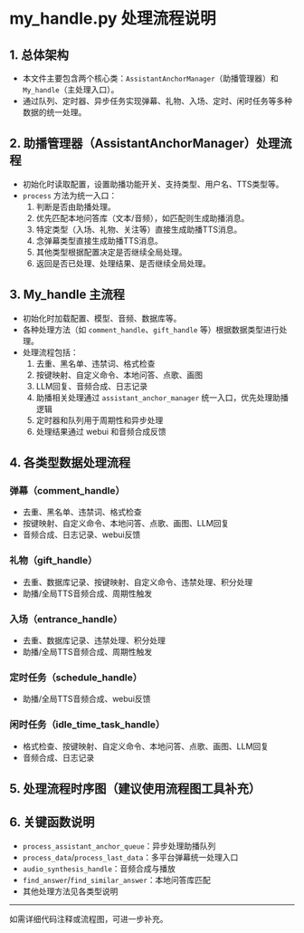# my_handle.py 处理流程说明

## 1. 总体架构

- 本文件主要包含两个核心类：`AssistantAnchorManager`（助播管理器）和 `My_handle`（主处理入口）。
- 通过队列、定时器、异步任务实现弹幕、礼物、入场、定时、闲时任务等多种数据的统一处理。

## 2. 助播管理器（AssistantAnchorManager）处理流程

- 初始化时读取配置，设置助播功能开关、支持类型、用户名、TTS类型等。
- `process` 方法为统一入口：
  1. 判断是否由助播处理。
  2. 优先匹配本地问答库（文本/音频），如匹配则生成助播消息。
  3. 特定类型（入场、礼物、关注等）直接生成助播TTS消息。
  4. 念弹幕类型直接生成助播TTS消息。
  5. 其他类型根据配置决定是否继续全局处理。
  6. 返回是否已处理、处理结果、是否继续全局处理。

## 3. My_handle 主流程

- 初始化时加载配置、模型、音频、数据库等。
- 各种处理方法（如 `comment_handle`、`gift_handle` 等）根据数据类型进行处理。
- 处理流程包括：
  1. 去重、黑名单、违禁词、格式检查
  2. 按键映射、自定义命令、本地问答、点歌、画图
  3. LLM回复、音频合成、日志记录
  4. 助播相关处理通过 `assistant_anchor_manager` 统一入口，优先处理助播逻辑
  5. 定时器和队列用于周期性和异步处理
  6. 处理结果通过 webui 和音频合成反馈

## 4. 各类型数据处理流程

### 弹幕（comment_handle）
- 去重、黑名单、违禁词、格式检查
- 按键映射、自定义命令、本地问答、点歌、画图、LLM回复
- 音频合成、日志记录、webui反馈

### 礼物（gift_handle）
- 去重、数据库记录、按键映射、自定义命令、违禁处理、积分处理
- 助播/全局TTS音频合成、周期性触发

### 入场（entrance_handle）
- 去重、数据库记录、违禁处理、积分处理
- 助播/全局TTS音频合成、周期性触发

### 定时任务（schedule_handle）
- 助播/全局TTS音频合成、webui反馈

### 闲时任务（idle_time_task_handle）
- 格式检查、按键映射、自定义命令、本地问答、点歌、画图、LLM回复
- 音频合成、日志记录

## 5. 处理流程时序图（建议使用流程图工具补充）

## 6. 关键函数说明
- `process_assistant_anchor_queue`：异步处理助播队列
- `process_data`/`process_last_data`：多平台弹幕统一处理入口
- `audio_synthesis_handle`：音频合成与播放
- `find_answer`/`find_similar_answer`：本地问答库匹配
- 其他处理方法见各类型说明

---

如需详细代码注释或流程图，可进一步补充。
